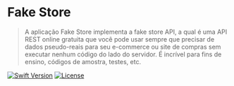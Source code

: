 # Fake Store

> A aplicação Fake Store implementa a fake store API, a qual é uma API REST online gratuita que você pode usar sempre que precisar de dados pseudo-reais para seu e-commerce ou site de compras sem executar nenhum código do lado do servidor. É incrível para fins de ensino, códigos de amostra, testes, etc.

[![Swift Version][swift-image]][swift-url]
[![License][license-image]][license-url]

[swift-image]: https://img.shields.io/badge/swift-5.7-orange.svg
[swift-url]: https://www.swift.org/blog/swift-5.7-released/
[license-image]: https://img.shields.io/badge/License-MIT-blue.svg
[license-url]: LICENSE
